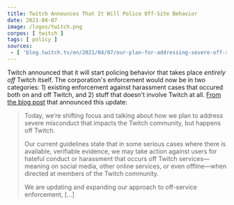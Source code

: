```yaml
---
title: Twitch Announces That It Will Police Off-Site Behavior
date: 2021-04-07
image: /logos/twitch.png
corpos: [ twitch ]
tags: [ policy ]
sources:
 - [ 'blog.twitch.tv/en/2021/04/07/our-plan-for-addressing-severe-off-service-misconduct/', 'archive.ph/BTWjD' ]
---
```


Twitch announced that it will start policing behavior that takes place
_entirely off_ Twitch itself. The corporation's enforcement would now be in two
categories: 1) existing enforcement against harassment cases that occured both
on and off Twitch, and 2) stuff that doesn't involve Twitch at all. [From the
blog post](https://archive.ph/BTWjD#selection-433.0-453.2) that announced this
update:

> Today, we’re shifting focus and talking about how we plan to address severe
> misconduct that impacts the Twitch community, but happens off Twitch. 
>
> Our current guidelines state that in some serious cases where there is
> available, verifiable evidence, we may take action against users for hateful
> conduct or harassment that occurs off Twitch services—meaning on social
> media, other online services, or even offline—when directed at members of the
> Twitch community. 
>
> We are updating and expanding our approach to off-service enforcement, [...]
